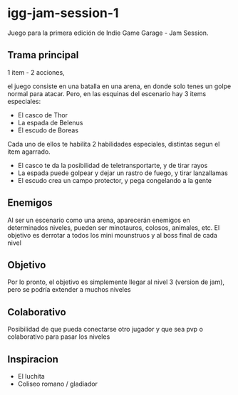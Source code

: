# igg-jam-session-1
Juego para la primera edición de Indie Game Garage - Jam Session.

## Trama principal
1 item - 2 acciones,

el juego consiste en una batalla en una arena, en donde solo tenes un golpe normal para atacar.
Pero, en las esquinas del escenario hay 3 items especiales: 
  - El casco de Thor
  - La espada de Belenus
  - El escudo de Boreas
  
Cada uno de ellos te habilita 2 habilidades especiales, distintas segun el item agarrado.
- El casco te da la posibilidad de teletransportarte, y de tirar rayos
- La espada puede golpear y dejar un rastro de fuego, y tirar lanzallamas
- El escudo crea un campo protector, y pega congelando a la gente

## Enemigos
Al ser un escenario como una arena, aparecerán enemigos en determinados niveles, pueden ser minotauros, colosos, animales, etc.
El objetivo es derrotar a todos los mini mounstruos y al boss final de cada nivel

## Objetivo
Por lo pronto, el objetivo es simplemente llegar al nivel 3 (version de jam), pero se podría extender a muchos niveles

## Colaborativo
Posibilidad de que pueda conectarse otro jugador y que sea pvp o colaborativo para pasar los niveles

## Inspiracion
- El luchita
- Coliseo romano / gladiador


